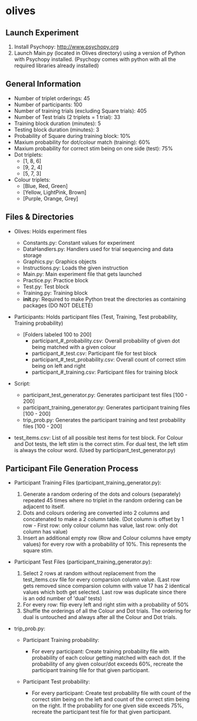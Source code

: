 # olives 

## Launch Experiment

1. Install Psychopy: http://www.psychopy.org
2. Launch Main.py (located in Olives directory) using a version of Python with Psychopy installed. (Psychopy comes with python with all the required libraries already installed)

## General Information

- Number of triplet orderings:                                  45
- Number of participants:                                       100
- Number of training trials (excluding Square trials):          405
- Number of Test trials (2 triplets = 1 trial):					33
- Training block duration (minutes):                            5
- Testing block duration (minutes):                             3
- Probability of Square during training block:                  10%
- Maxium probability for dot/colour match (training):           60%
- Maxium probability for correct stim being on one side (test): 75%
- Dot triplets:
	- [1, 8, 6]
	- [9, 2, 4]
	- [5, 7, 3]
- Colour triplets:
	- [Blue, Red, Green]
	- [Yellow, LightPink, Brown]
	- [Purple, Orange, Grey]

## Files & Directories

- Olives: Holds experiment files
	- Constants.py: Constant values for experiment
	- DataHandlers.py: Handlers used for trial sequencing and data storage
	- Graphics.py: Graphics objects
	- Instructions.py: Loads the given instruction
	- Main.py: Main experiment file that gets launched
	- Practice.py: Practice block
	- Test.py: Test block
	- Training.py: Training block
	- __init__.py: Required to make Python treat the directories as containing packages (DO NOT DELETE)
	
- Participants: Holds participant files (Test, Training, Test probability, Training probability)
	- [Folders labeled 100 to 200]
		- participant_#_probability.csv: Overall probability of given dot being matched with a given colour
		- participant_#_test.csv: Participant file for test block
		- participant_#_test_probability.csv: Overall count of correct stim being on left and right
		- participant_#_training.csv: Participant files for training block
		
- Script:
	- participant_test_generator.py: Generates participant test files [100 - 200]
	- participant_training_generator.py: Generates participant training files [100 - 200]
	- trip_prob.py: Generates the participant training and test probability files [100 - 200]
	
- test_items.csv: List of all possible test items for test block. For Colour and Dot tests, the left stim is the correct stim. For dual test, the left stim is always the colour word. (Used by participant_test_generator.py)

## Participant File Generation Process

- Participant Training Files (participant_training_generator.py):
	1. Generate a random ordering of the dots and colours (separately) repeated 45 times where no triplet in the random ordering can be adjacent to itself.
	2. Dots and colours ordering are converted into 2 columns and concatenated to make a 2 column table. (Dot column is offset by 1 row - First row: only colour column has value, last row: only dot column has value)
	3. Insert an additional empty row (Row and Colour columns have empty values) for every row with a probability of 10%. This represents the square stim.
	
- Participant Test Files (participant_training_generator.py):
	1. Select 2 rows at random without replacement from the test_items.csv file for every comparsion column value. (Last row gets removed since comparsion column with value 17 has 2 identical values which both get selected. Last row was duplicate since there is an odd number of 'dual' tests)
	2. For every row: flip every left and right stim with a probability of 50%
	3. Shuffle the orderings of all the Colour and Dot trials. The ordering for dual is untouched and always after all the Colour and Dot trials.
	
- trip_prob.py:
	- Participant Training probability:
		- For every participant: Create training probability file with probability of each colour getting matched with each dot. If the probability of any given colour/dot exceeds 60%, recreate the participant training file for that given participant.
		
	- Participant Test probability:
		- For every participant: Create test probability file with count of the correct stim being on the left and count of the correct stim being on the right. If the probability for one given side exceeds 75%, recreate the participant test file for that given participant.
